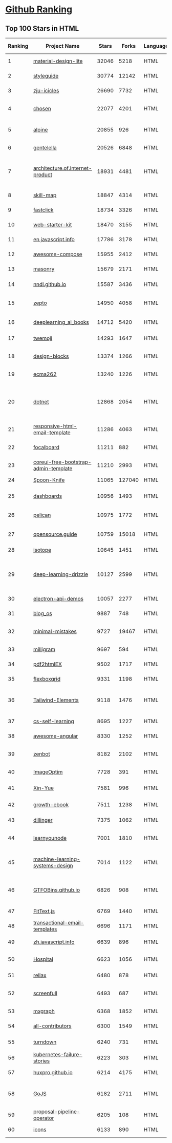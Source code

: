 [Github Ranking](../README.md)
==========

## Top 100 Stars in HTML

| Ranking | Project Name | Stars | Forks | Language | Open Issues | Description | Last Commit |
| ------- | ------------ | ----- | ----- | -------- | ----------- | ----------- | ----------- |
| 1 | [material-design-lite](https://github.com/google/material-design-lite) | 32046 | 5218 | HTML | 359 | Material Design Components in HTML/CSS/JS | 2022-05-27T11:26:40Z |
| 2 | [styleguide](https://github.com/google/styleguide) | 30774 | 12142 | HTML | 184 | Style guides for Google-originated open-source projects | 2022-05-26T09:58:10Z |
| 3 | [zju-icicles](https://github.com/QSCTech/zju-icicles) | 26690 | 7732 | HTML | 6 | 浙江大学课程攻略共享计划 | 2022-05-17T00:31:53Z |
| 4 | [chosen](https://github.com/harvesthq/chosen) | 22077 | 4201 | HTML | 243 | Deprecated - Chosen is a library for making long, unwieldy select boxes more friendly. | 2021-08-07T00:48:15Z |
| 5 | [alpine](https://github.com/alpinejs/alpine) | 20855 | 926 | HTML | 9 | A rugged, minimal framework for composing JavaScript behavior in your markup.  | 2022-06-01T10:23:01Z |
| 6 | [gentelella](https://github.com/ColorlibHQ/gentelella) | 20526 | 6848 | HTML | 30 | Free Bootstrap 4 Admin Dashboard Template | 2022-03-14T03:31:22Z |
| 7 | [architecture.of.internet-product](https://github.com/davideuler/architecture.of.internet-product) | 18931 | 4481 | HTML | 8 | 互联网公司技术架构，微信/淘宝/微博/腾讯/阿里/美团点评/百度/Google/Facebook/Amazon/eBay的架构，欢迎PR补充 | 2021-12-05T04:53:06Z |
| 8 | [skill-map](https://github.com/TeamStuQ/skill-map) | 18847 | 4314 | HTML | 69 | 程序员技能图谱 | 2021-12-30T01:39:23Z |
| 9 | [fastclick](https://github.com/ftlabs/fastclick) | 18734 | 3326 | HTML | 212 | Polyfill to remove click delays on browsers with touch UIs | 2021-08-13T16:01:47Z |
| 10 | [web-starter-kit](https://github.com/google/web-starter-kit) | 18470 | 3155 | HTML | 50 | Web Starter Kit - a workflow for multi-device websites | 2022-04-12T23:56:12Z |
| 11 | [en.javascript.info](https://github.com/javascript-tutorial/en.javascript.info) | 17786 | 3178 | HTML | 70 | Modern JavaScript Tutorial  | 2022-06-03T04:54:31Z |
| 12 | [awesome-compose](https://github.com/docker/awesome-compose) | 15955 | 2412 | HTML | 31 | Awesome Docker Compose samples | 2022-06-03T17:30:45Z |
| 13 | [masonry](https://github.com/desandro/masonry) | 15679 | 2171 | HTML | 56 | :love_hotel: Cascading grid layout plugin | 2021-10-03T09:17:12Z |
| 14 | [nndl.github.io](https://github.com/nndl/nndl.github.io) | 15587 | 3436 | HTML | 65 | 《神经网络与深度学习》 邱锡鹏著 Neural Network and Deep Learning  | 2022-05-05T09:05:10Z |
| 15 | [zepto](https://github.com/madrobby/zepto) | 14950 | 4058 | HTML | 70 | Zepto.js is a minimalist JavaScript library for modern browsers, with a jQuery-compatible API | 2022-04-15T02:41:06Z |
| 16 | [deeplearning_ai_books](https://github.com/fengdu78/deeplearning_ai_books) | 14712 | 5420 | HTML | 49 | deeplearning.ai（吴恩达老师的深度学习课程笔记及资源） | 2022-04-29T04:04:23Z |
| 17 | [twemoji](https://github.com/twitter/twemoji) | 14293 | 1647 | HTML | 43 | Emoji for everyone. https://twemoji.twitter.com/ | 2022-04-30T08:28:09Z |
| 18 | [design-blocks](https://github.com/froala/design-blocks) | 13374 | 1266 | HTML | 24 | A set of 170+ Bootstrap based design blocks ready to be used to create clean modern websites. | 2022-05-02T21:29:39Z |
| 19 | [ecma262](https://github.com/tc39/ecma262) | 13240 | 1226 | HTML | 283 | Status, process, and documents for ECMA-262 | 2022-06-03T21:30:43Z |
| 20 | [dotnet](https://github.com/microsoft/dotnet) | 12868 | 2054 | HTML | 210 | This repo is the official home of .NET on GitHub. It's a great starting point to find many .NET OSS projects from Microsoft and the community, including many that are part of the .NET Foundation. | 2022-04-26T07:14:23Z |
| 21 | [responsive-html-email-template](https://github.com/leemunroe/responsive-html-email-template) | 11286 | 4063 | HTML | 2 | A free simple responsive HTML email template | 2022-03-12T17:45:40Z |
| 22 | [focalboard](https://github.com/mattermost/focalboard) | 11211 | 882 | HTML | 547 | Focalboard is an open source, self-hosted alternative to Trello, Notion, and Asana. | 2022-06-03T21:44:14Z |
| 23 | [coreui-free-bootstrap-admin-template](https://github.com/coreui/coreui-free-bootstrap-admin-template) | 11210 | 2993 | HTML | 25 | Free Bootstrap 5 admin & dashboard template  | 2022-05-13T21:59:33Z |
| 24 | [Spoon-Knife](https://github.com/octocat/Spoon-Knife) | 11065 | 127040 | HTML | 1436 | This repo is for demonstration purposes only. | 2022-06-03T15:03:04Z |
| 25 | [dashboards](https://github.com/keen/dashboards) | 10956 | 1493 | HTML | 0 | Responsive dashboard templates 📊✨ | 2021-11-02T12:25:42Z |
| 26 | [pelican](https://github.com/getpelican/pelican) | 10975 | 1772 | HTML | 49 | Static site generator that supports Markdown and reST syntax. Powered by Python. | 2022-05-08T02:53:31Z |
| 27 | [opensource.guide](https://github.com/github/opensource.guide) | 10759 | 15018 | HTML | 0 | 📚 Community guides for open source creators | 2022-06-02T13:07:31Z |
| 28 | [isotope](https://github.com/metafizzy/isotope) | 10645 | 1451 | HTML | 55 | :revolving_hearts: Filter & sort magical layouts | 2021-09-24T03:20:14Z |
| 29 | [deep-learning-drizzle](https://github.com/kmario23/deep-learning-drizzle) | 10127 | 2599 | HTML | 4 | Drench yourself in Deep Learning, Reinforcement Learning, Machine Learning, Computer Vision, and NLP by learning from these exciting lectures!! | 2022-04-10T19:33:15Z |
| 30 | [electron-api-demos](https://github.com/electron/electron-api-demos) | 10057 | 2277 | HTML | 41 | Explore the Electron APIs | 2022-03-28T07:50:41Z |
| 31 | [blog_os](https://github.com/phil-opp/blog_os) | 9887 | 748 | HTML | 51 | Writing an OS in Rust | 2022-05-22T11:10:13Z |
| 32 | [minimal-mistakes](https://github.com/mmistakes/minimal-mistakes) | 9727 | 19467 | HTML | 8 | :triangular_ruler: Jekyll theme for building a personal site, blog, project documentation, or portfolio. | 2022-06-03T16:50:08Z |
| 33 | [milligram](https://github.com/milligram/milligram) | 9697 | 594 | HTML | 29 | A minimalist CSS framework. | 2021-12-12T17:27:25Z |
| 34 | [pdf2htmlEX](https://github.com/coolwanglu/pdf2htmlEX) | 9502 | 1717 | HTML | 231 | Convert PDF to HTML without losing text or format. | 2019-08-16T18:39:59Z |
| 35 | [flexboxgrid](https://github.com/kristoferjoseph/flexboxgrid) | 9331 | 1198 | HTML | 48 | Grid based on CSS3 flexbox | 2020-10-01T09:36:06Z |
| 36 | [Tailwind-Elements](https://github.com/mdbootstrap/Tailwind-Elements) | 9118 | 1476 | HTML | 19 | 𝙃𝙪𝙜𝙚 collection of Tailwind components, sections and templates 😎 - FREE for commercial use | 2022-06-02T08:43:06Z |
| 37 | [cs-self-learning](https://github.com/PKUFlyingPig/cs-self-learning) | 8695 | 1227 | HTML | 19 | 计算机自学指南 | 2022-05-24T07:33:44Z |
| 38 | [awesome-angular](https://github.com/PatrickJS/awesome-angular) | 8330 | 1252 | HTML | 0 | :page_facing_up: A curated list of awesome Angular resources | 2022-06-02T09:35:00Z |
| 39 | [zenbot](https://github.com/DeviaVir/zenbot) | 8182 | 2102 | HTML | 289 | Zenbot is a command-line cryptocurrency trading bot using Node.js and MongoDB. | 2022-02-14T16:11:27Z |
| 40 | [ImageOptim](https://github.com/ImageOptim/ImageOptim) | 7728 | 391 | HTML | 157 | GUI image optimizer for Mac | 2022-03-25T09:59:14Z |
| 41 | [Xin-Yue](https://github.com/sikaozhe1997/Xin-Yue) | 7581 | 996 | HTML | 38 | 岳昕：致北大师生与北大外国语学院的一封公开信 | 2019-05-04T17:07:56Z |
| 42 | [growth-ebook](https://github.com/phodal/growth-ebook) | 7511 | 1238 | HTML | 0 | Growth Engineering: The Definitive Guide。全栈增长工程师指南 | 2018-01-14T23:53:26Z |
| 43 | [dillinger](https://github.com/joemccann/dillinger) | 7375 | 1062 | HTML | 105 | The last Markdown editor, ever. | 2022-05-11T01:32:24Z |
| 44 | [learnyounode](https://github.com/workshopper/learnyounode) | 7001 | 1810 | HTML | 103 | Learn You The Node.js For Much Win! An intro to Node.js via a set of self-guided workshops. | 2021-12-04T20:27:04Z |
| 45 | [machine-learning-systems-design](https://github.com/chiphuyen/machine-learning-systems-design) | 7014 | 1122 | HTML | 7 | A booklet on machine learning systems design with exercises: https://huyenchip.com/machine-learning-systems-design/toc.html | 2022-04-16T22:05:01Z |
| 46 | [GTFOBins.github.io](https://github.com/GTFOBins/GTFOBins.github.io) | 6826 | 908 | HTML | 2 | GTFOBins is a curated list of Unix binaries that can be used to bypass local security restrictions in misconfigured systems | 2022-05-15T09:28:48Z |
| 47 | [FitText.js](https://github.com/davatron5000/FitText.js) | 6769 | 1440 | HTML | 9 | A jQuery plugin for inflating web type | 2020-12-02T14:09:34Z |
| 48 | [transactional-email-templates](https://github.com/mailgun/transactional-email-templates) | 6696 | 1171 | HTML | 10 | Responsive transactional HTML email templates | 2022-02-03T15:51:44Z |
| 49 | [zh.javascript.info](https://github.com/javascript-tutorial/zh.javascript.info) | 6639 | 896 | HTML | 3 | 现代 JavaScript 教程（The Modern JavaScript Tutorial） | 2022-06-02T06:52:03Z |
| 50 | [Hospital](https://github.com/open-power-workgroup/Hospital) | 6623 | 1056 | HTML | 44 | OpenPower工作组收集汇总的医院开放数据 | 2020-10-27T03:02:37Z |
| 51 | [rellax](https://github.com/dixonandmoe/rellax) | 6480 | 878 | HTML | 67 | Lightweight, vanilla javascript parallax library | 2022-03-22T17:34:52Z |
| 52 | [screenfull](https://github.com/sindresorhus/screenfull) | 6493 | 687 | HTML | 10 | Simple wrapper for cross-browser usage of the JavaScript Fullscreen API | 2022-03-02T07:48:07Z |
| 53 | [mxgraph](https://github.com/jgraph/mxgraph) | 6368 | 1852 | HTML | 0 | mxGraph is a fully client side JavaScript diagramming library | 2020-11-13T09:04:55Z |
| 54 | [all-contributors](https://github.com/all-contributors/all-contributors) | 6300 | 1549 | HTML | 74 | ✨ Recognize all contributors, not just the ones who push code ✨ | 2022-05-02T22:30:53Z |
| 55 | [turndown](https://github.com/mixmark-io/turndown) | 6240 | 731 | HTML | 75 | 🛏 An HTML to Markdown converter written in JavaScript | 2022-05-11T19:40:01Z |
| 56 | [kubernetes-failure-stories](https://github.com/hjacobs/kubernetes-failure-stories) | 6223 | 303 | HTML | 0 | Compilation of public failure/horror stories related to Kubernetes | 2020-08-23T11:16:39Z |
| 57 | [huxpro.github.io](https://github.com/Huxpro/huxpro.github.io) | 6214 | 4175 | HTML | 100 | My Blog / Jekyll Themes / PWA | 2022-05-25T23:34:16Z |
| 58 | [GoJS](https://github.com/NorthwoodsSoftware/GoJS) | 6182 | 2711 | HTML | 0 | JavaScript diagramming library for interactive flowcharts, org charts, design tools, planning tools, visual languages. | 2022-05-19T18:02:32Z |
| 59 | [proposal-pipeline-operator](https://github.com/tc39/proposal-pipeline-operator) | 6205 | 108 | HTML | 24 | A proposal for adding a useful pipe operator to JavaScript. | 2022-04-01T23:44:38Z |
| 60 | [icons](https://github.com/twbs/icons) | 6133 | 890 | HTML | 231 | Official open source SVG icon library for Bootstrap. | 2022-06-01T15:13:10Z |


